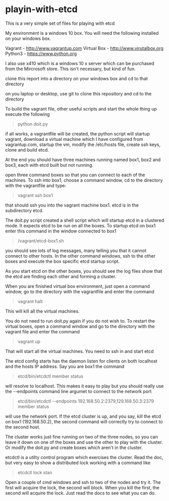 # playin-with-etcd

This is a very simple set of files for playing with etcd

My environment is a windows 10 box.  You will need the following installed on your windows box.

Vagrant - http://www.vagrantup.com
Virtual Box - http://www.virutalbox.org
Python3 - https://www.python.org

I also use x410 which is a windows 10 x server which can be purchased from the Mircrosoft store.  This isn't necessary, but kind of fun.

clone this report into a directory on your windows box and cd to that directory

on you laptop or desktop, use git to clone this repository and cd to the directory

To build the vagrant file, other useful scripts and start the whole thing up execute the following

>python doit.py

if all works, a vagrantfile will be created, the python script will startup vagrant, download a virtual machine which I have configured from vagrantup.com, startup the vm, modify the /etc/hosts file, create ssh keys, clone and build etcd.

At the end you should have three machines running named box1, box2 and box3, each with etcd built but not running.

open three command boxes so that you can connect to each of the machines.  To ssh into box1, choose a command window, 
cd to the directory with the vagrantfile and type:

>vagrant ssh box1

that should ssh you into the vagrant machine box1.  etcd is in the subdirectory etcd.  

The doit.py script created a shell script which will startup etcd in a clustered mode. It expects etcd to be run on all the boxes.   To startup etcd on box1 enter this command in the window connected to box1

>/vagrant/etcd-box1.sh

you should see lots of log messages, many telling you that it cannot connect to other hosts.  In the other command windows, ssh to the other boxes and execute the box specific etcd startup script.

As you start etcd on the other boxes, you should see the log files show that the etcd are finding each other and forming a cluster.  

When you are finished virtual box environment, just open a command window, go to the directory with the vagrantfile and enter the command

>vagrant halt

This will kill all the virtual machines. 

You do not need to run doit.py again if you do not wish to.  To restart the virtual boxes, open a command window and go to the directory with the vagrant file and enter the command

> vagrant up

That will start all the virtual machines. You need to ssh in and start etcd 

The etcd config starts has the daemon listen for clients on both localhost and the hosts IP address.  Say you are box1 the command

> etcd/bin/etcdctl member status

will resolve to localhost.  This makes it easy to play but you should really use the --endpoints command line argumet to connect to the network port

> etcd/bin/etcdctl --endpoints 192.168.50.2:2379,129.168.50.3:2379 member status

will use the network port.  If the etcd cluster is up, and you say, kill the etcd on box1 (192.168.50.2), the second command will correctly try to connect to the second host. 

The cluster works just fine running on two of the three nodes, so you can leave it down on one of the boxes and use the other to play with the cluster. Or modify the doit.py and create boxes which aren't in the cluster.  

etcdctl is a utilty control program which exercises the cluster.  Read the doc, but very easy to show a distributed lock working with a command like

> etcdctl lock stan

Open a couple of cmd windows and ssh to two of the nodes and try it.  The first will acquire the lock, the second will block.  When you kill the first, the second will acquire the lock.  Just read the docs to see what you can do. 